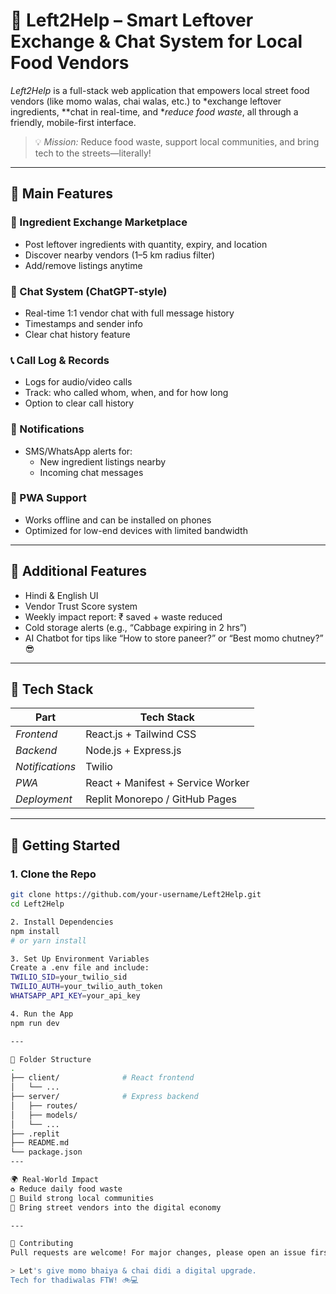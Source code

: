 # 🍲 Left2Help – Smart Leftover Exchange & Chat System for Local Food Vendors
*Left2Help* is a full-stack web application that empowers local street food vendors (like momo walas, chai walas, etc.) to *exchange leftover ingredients, **chat in real-time, and **reduce food waste*, all through a friendly, mobile-first interface.

> 💡 *Mission:* Reduce food waste, support local communities, and bring tech to the streets—literally!

---

## 🌟 Main Features
### 🛒 Ingredient Exchange Marketplace
- Post leftover ingredients with quantity, expiry, and location
- Discover nearby vendors (1–5 km radius filter)
- Add/remove listings anytime

### 💬 Chat System (ChatGPT-style)
- Real-time 1:1 vendor chat with full message history
- Timestamps and sender info
- Clear chat history feature

### 📞 Call Log & Records
- Logs for audio/video calls
- Track: who called whom, when, and for how long
- Option to clear call history

### 🔔 Notifications
- SMS/WhatsApp alerts for:
  - New ingredient listings nearby
  - Incoming chat messages

### 📱 PWA Support
- Works offline and can be installed on phones
- Optimized for low-end devices with limited bandwidth

---

## 🔐 Additional Features
- Hindi & English UI  
- Vendor Trust Score system  
- Weekly impact report: ₹ saved + waste reduced  
- Cold storage alerts (e.g., “Cabbage expiring in 2 hrs”)  
- AI Chatbot for tips like “How to store paneer?” or “Best momo chutney?” 😎

---

## 🧰 Tech Stack

| Part            | Tech Stack                       |
|-----------------|----------------------------------|
| *Frontend*    | React.js + Tailwind CSS          |
| *Backend*     | Node.js + Express.js             |
| *Notifications*| Twilio                          |
| *PWA*         | React + Manifest + Service Worker|
| *Deployment*  | Replit Monorepo / GitHub Pages   |

---

## 🚀 Getting Started

### 1. Clone the Repo
```bash
git clone https://github.com/your-username/Left2Help.git
cd Left2Help

2. Install Dependencies
npm install
# or yarn install

3. Set Up Environment Variables
Create a .env file and include:
TWILIO_SID=your_twilio_sid
TWILIO_AUTH=your_twilio_auth_token
WHATSAPP_API_KEY=your_api_key

4. Run the App
npm run dev

---

📂 Folder Structure
.
├── client/              # React frontend
│   └── ...
├── server/              # Express backend
│   ├── routes/
│   ├── models/
│   └── ...
├── .replit
├── README.md
└── package.json
---

🌍 Real-World Impact
♻ Reduce daily food waste
💬 Build strong local communities
📱 Bring street vendors into the digital economy

---

🙌 Contributing
Pull requests are welcome! For major changes, please open an issue first to discuss what you’d like to change.

> Let's give momo bhaiya & chai didi a digital upgrade.
Tech for thadiwalas FTW! 🚲💻
